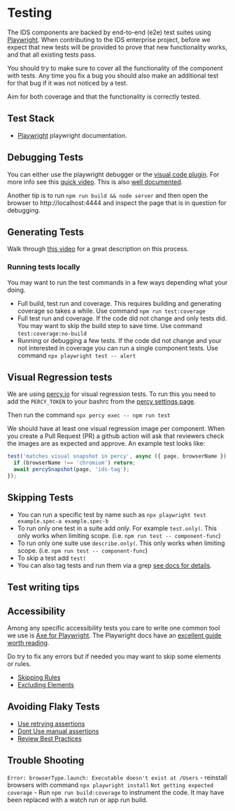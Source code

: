 # Testing

The IDS components are backed by end-to-end (e2e) test suites using [Playwright](https://playwright.dev).  When contributing to the IDS enterprise project, before we expect that new tests will be provided to prove that new functionality works, and that all existing tests pass.

You should try to make sure to cover all the functionality of the component with tests. Any time you fix a bug you should also make an additional test for that bug if it was not noticed by a test.

Aim for both coverage and that the functionality is correctly tested.

## Test Stack

- [Playwright](https://playwright.dev) playwright documentation.

## Debugging Tests

You can either use the playwright debugger or the [visual code plugin](https://marketplace.visualstudio.com/items?itemName=ms-playwright.playwright). For more info see this [quick video](https://www.youtube.com/watch?v=tJF7UhA59Gc).  This is also [well documented](https://playwright.dev/docs/getting-started-vscode).

Another tip is to run `npm run build && node server` and then open the browser to http://localhost:4444 and inspect the page that is in question for debugging.

## Generating Tests

Walk through [this video](https://www.youtube.com/watch?v=LM4yqrOzmFE) for a great description on this process.

### Running tests locally

You may want to run the test commands in a few ways depending what your doing.

- Full build, test run and coverage. This requires building and generating coverage so takes a while. Use command `npm run test:coverage`
- Full test run and coverage. If the code did not change and only tests did. You may want to skip the build step to save time. Use command `test:coverage:no-build`
- Running or debugging a few tests. If the code did not change and your not interested in coverage you can run a single component tests. Use command `npx playwright test -- alert`

## Visual Regression tests

We are using [percy.io](https://github.com/percy/percy-playwright) for visual regression tests. To run this you need to add the `PERCY_TOKEN` to your bashrc from the [percy settings page](https://percy.io/Infor-Design-System/IDS-Web-Components/settings).

Then run the command `npx percy exec -- npm run test`

We should have at least one visual regression image per component. When you create a Pull Request (PR) a github action will ask that reviewers check the images are as expected and approve. An example test looks like:

```js
test('matches visual snapshot in percy', async ({ page, browserName }) => {
  if (browserName !== 'chromium') return;
  await percySnapshot(page, 'ids-tag');
});
```

## Skipping Tests

- You can run a specific test by name such as `npx playwright test example.spec-a example.spec-b`
- To run only one test in a suite add only. For example `test.only(`. This only works when limiting scope. (i.e. `npm run test -- component-func`)
- To run only one suite use `describe.only(`. This only works when limiting scope. (i.e. `npm run test -- component-func`)
- To skip a test add `test(`
- You can also tag tests and run them via a grep [see docs for details](https://playwright.dev/docs/test-annotations#tag-tests).

## Test writing tips

## Accessibility

Among any specific accessibility tests you care to write one common tool we use is [Axe for Playwright](https://github.com/dequelabs/axe-core-npm/blob/develop/packages/playwright/README.md). The Playwright docs have an [excellent guide worth reading](https://playwright.dev/docs/accessibility-testing).

Do try to fix any errors but if needed you may want to skip some elements or rules.

- [Skipping Rules](https://playwright.dev/docs/accessibility-testing#disabling-individual-scan-rules)
- [Excluding Elements](https://playwright.dev/docs/accessibility-testing#excluding-individual-elements-from-a-scan)

## Avoiding Flaky Tests

- [Use retrying assertions](https://playwright.dev/docs/test-assertions#auto-retrying-assertions)
- [Dont Use manual assertions](https://playwright.dev/docs/best-practices#dont-use-manual-assertions)
- [Review Best Practices](https://playwright.dev/docs/best-practices)

## Trouble Shooting

`Error: browserType.launch: Executable doesn't exist at /Users` - reinstall browsers with command `npx playwright install`
`Not getting expected coverage` - Run `npm run build:coverage` to instrument the code. It may have been replaced with a watch run or app run build.
